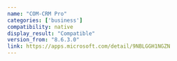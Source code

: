 ```yaml
---
name: "COM-CRM Pro"
categories: ['business']
compatibility: native
display_result: "Compatible"
version_from: "8.6.3.0"
link: https://apps.microsoft.com/detail/9NBLGGH1NGZN
---
```

